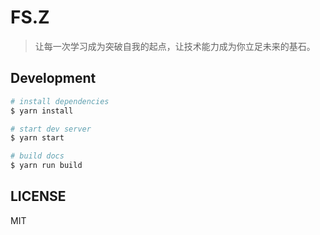 # FS.Z

> 让每一次学习成为突破自我的起点，让技术能力成为你立足未来的基石。

## Development

```bash
# install dependencies
$ yarn install

# start dev server
$ yarn start

# build docs
$ yarn run build
```

## LICENSE

MIT
